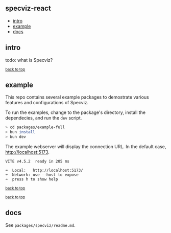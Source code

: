 ## <a name="top"></a> specviz-react
* [intro](#intro)
* [example](#example)
* [docs](#docs)

## <a name="intro"></a> intro

todo: what is Specviz? 

<small>[back to top](#top)</small>
## <a name="example"></a> example

This repo contains several example packages to demostrate various features and configurations of Specviz.

To run the examples, change to the package's directory, install the dependecies, and run the `dev` script.

```sh
> cd packages/example-full
> bun install
> bun dev
```

The example webserver will display the connection URL. In the default case, [http://localhost:5173](http://localhost:5173).

```none
VITE v4.5.2  ready in 205 ms

➜  Local:   http://localhost:5173/
➜  Network: use --host to expose
➜  press h to show help
```

<small>[back to top](#top)</small>

<small>[back to top](#top)</small>
## <a name="docs"></a> docs

See `packages/specviz/readme.md`.
